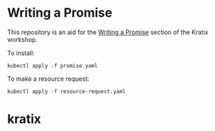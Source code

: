 # Writing a Promise
This repository is an aid for the [Writing a Promise](https://kratix.io/docs/workshop/writing-a-promise)
section of the Kratix workshop.

To install:
```
kubectl apply -f promise.yaml
```

To make a resource request:
```
kubectl apply -f resource-request.yaml
```

# kratix
